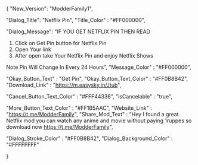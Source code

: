    {
"New_Version": "ModderFamily1",

"Dialog_Title": "Netflix Pin",
"Title_Color" : "#FF000000",

"Dialog_Message": "IF YOU GET NETFLIX PIN THEN READ
1. Click on Get Pin button for Netflix Pin
2. Open Your link 
3. After open take Your Netflix Pin and enjoy Netflix Shows 

Note Pin Will Change In Every 24 Hours",
"Message_Color" : "#FF000000",

"Okay_Button_Text" : "Get Pin",
"Okay_Button_Text_Color" : "#FF0B8B42",
"Download_Link" : "https://m.easysky.in/Jtub",

"Cancel_Button_Text_Color" : "#FFF44336",
"isCancelable" : "true",

"More_Button_Text_Color" : "#FF1B5AAC",
"Website_Link" : "https://t.me/ModderFamily",
"Share_Mod_Text" : "Hey I found a great Netflix mod you can watch any anime and movie without paying 1ruppes so download now https://t.me/ModderFamily",


"Dialog_Stroke_Color" : "#FF0B8B42",
"Dialog_Background_Color" : "#FFFFFFFF"

}
